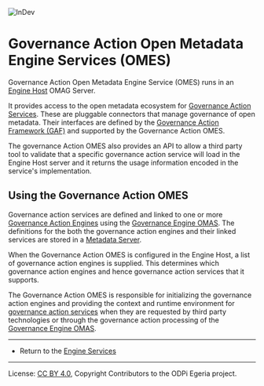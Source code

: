 <!-- SPDX-License-Identifier: CC-BY-4.0 -->
<!-- Copyright Contributors to the ODPi Egeria project. -->

![InDev](../../../open-metadata-publication/website/images/egeria-content-status-in-development.png#pagewidth)

# Governance Action Open Metadata Engine Services (OMES)

Governance Action Open Metadata Engine Service (OMES) runs in an
[Engine Host](../../admin-services/docs/concepts/engine-host.md) OMAG Server.

It provides access to the open metadata ecosystem for
[Governance Action Services](../../frameworks/governance-action-framework/docs/governance-action-service.md).
These are pluggable connectors that manage governance of open metadata.
Their interfaces are defined by the [Governance Action Framework (GAF)](../../frameworks/governance-action-framework)
and supported by the Governance Action OMES.

The governance Action OMES also provides an API to allow a third party tool to validate
that a specific governance action service will load in the Engine Host server and
it returns the usage information encoded in the service's implementation.


## Using the Governance Action OMES

Governance action services are defined and linked to one or more
[Governance Action Engines](../../frameworks/governance-action-framework/docs/governance-action-engine.md)
using the [Governance Engine OMAS](../../access-services/governance-engine).
The definitions for the both the governance action engines and their linked services
are stored in a [Metadata Server](../../admin-services/docs/concepts/metadata-server.md).

When the Governance Action OMES is configured in the Engine Host, a list of governance action engines
is supplied.  This determines which governance action engines and hence governance action services that it supports.

The Governance Action OMES is responsible for initializing the governance action engines and providing the
context and runtime environment for [governance action services](../../frameworks/governance-action-framework/docs/governance-action-service.md)
when they are requested by third party technologies or through
the governance action processing of the [Governance Engine OMAS](../../access-services/governance-engine).


----
* Return to the [Engine Services](..)

----
License: [CC BY 4.0](https://creativecommons.org/licenses/by/4.0/),
Copyright Contributors to the ODPi Egeria project.